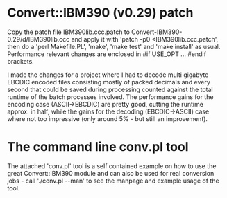 # Convert::IBM390 (v0.29) patch

Copy the patch file IBM390lib.ccc.patch to Convert-IBM390-0.29/d/IBM390lib.ccc and apply it with 'patch -p0 <IBM390lib.ccc.patch', then do a 'perl Makefile.PL', 'make', 'make test' and 'make install' as usual.
Performance relevant changes are enclosed in #if USE_OPT ... #endif brackets.

I made the changes for a project where I had to decode multi gigabyte EBCDIC encoded files consisting mostly of packed decimals and every second that could be saved during processing counted against the total runtime of the batch processes involved.
The performance gains for the encoding case (ASCII->EBCDIC) are pretty good, cutting the runtime approx. in half, while the gains for the decoding (EBCDIC->ASCII) case where not too impressive (only around 5% - but still an improvement).

# The command line conv.pl tool

The attached 'conv.pl' tool is a self contained example on how to use the great Convert::IBM390 module and can also be used for real conversion jobs - call './conv.pl --man' to see the manpage and example usage of the tool.
